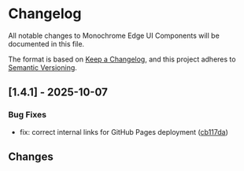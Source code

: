 # Changelog

All notable changes to Monochrome Edge UI Components will be documented in this file.

The format is based on [Keep a Changelog](https://keepachangelog.com/en/1.0.0/),
and this project adheres to [Semantic Versioning](https://semver.org/spec/v2.0.0.html).

## [1.4.1] - 2025-10-07

### Bug Fixes

- fix: correct internal links for GitHub Pages deployment ([cb117da](../../commit/cb117dacdb15b0511d51caba391ce1248c4b5784))

## Changes

